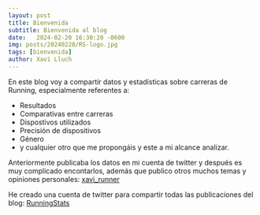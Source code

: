 ```yaml
---
layout: post
title: Bienvenida
subtitle: Bienvenida al blog
date:   2024-02-20 16:30:20 -0600
img: posts/20240220/RS-logo.jpg  
tags: [bienvenida]
author: Xavi Lluch
---
```


En este blog voy a compartir datos y estadísticas sobre carreras de Running, especialmente referentes a:
- Resultados
- Comparativas entre carreras
- Dispostivos utilizados
- Precisión de dispositivos
- Género
- y cualquier otro que me propongáis y este a mi alcance analizar.

Anteriormente publicaba los datos en mi cuenta de twitter y después es muy complicado encontarlos, además que publico otros muchos temas y opiniones personales: [xavi_runner](https://twitter.com/xavi_runner)

He creado una cuenta de twitter para compartir todas las publicaciones del blog: [RunningStats](https://twitter.com/runningstats0)

